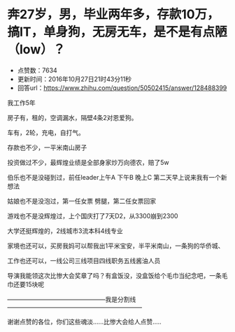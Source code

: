 # 奔27岁，男，毕业两年多，存款10万，搞IT，单身狗，无房无车，是不是有点陋（low）？
- 点赞数：7634
- 更新时间：2016年10月27日21时43分11秒
- 回答url：https://www.zhihu.com/question/50502415/answer/128488399
<body>
 <p data-pid="x3XvyhJ8">我工作5年</p>
 <p data-pid="vpCssh3_">房子有，租的，空调漏水，隔壁4条2对恩爱狗。</p>
 <p data-pid="vFUJhn1W">车有，2轮，充电，自打气。</p>
 <p data-pid="9pBnXuHD">存款也不少，一平米南山房子</p>
 <p data-pid="ShbLqYVv">投资做过不少，最辉煌业绩是全部身家炒万向德农，赔了5w</p>
 <p data-pid="3aw4HM7p">伯乐也不是没碰到过，前任leader上午A 下午B 晚上C 第二天早上说来我有一个新想法</p>
 <p data-pid="Px3zRxpY">姑娘也不是没泡过，第一任女票 劈腿，第二任女票回家</p>
 <p data-pid="6VjFRIQB">游戏也不是没辉煌过，上个国庆打了7天D2，从3300崩到2300</p>
 <p data-pid="yftBLI4C">大学还挺辉煌的，2线城市3流本科4线专业</p>
 <p data-pid="nlGKzXnz">家境也还可以，买房我妈可以帮我出1平米宝安，半平米南山，一条狗的华侨城、</p>
 <p data-pid="dJZWdNO0">工作也还可以，一线公司三线项目四线职务五线酱油人员</p>
 <p data-pid="aQU5cGOo">导演我能领这次比惨大会奖章了吗？有盒饭没，没盒饭给个毛巾当纪念吧，一条毛巾还要15块呢</p>
 <p data-pid="2ACC5PyD">————————————————我是分割线——————————————————————</p>
 <p data-pid="gneLfINn">谢谢点赞的各位，你们这些魂淡......比惨大会给人点赞.....</p>
</body>